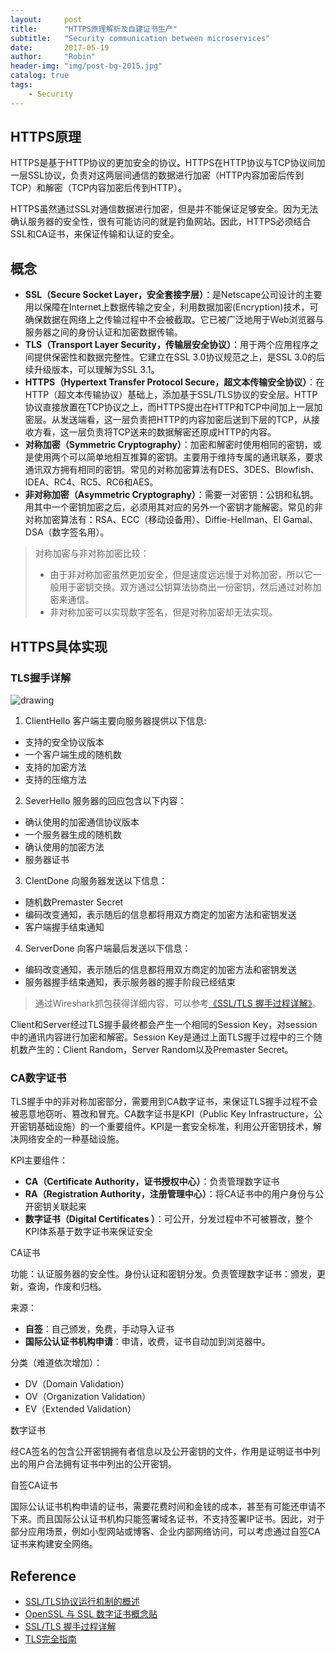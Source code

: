 ```yaml
---
layout:     post
title:      "HTTPS原理解析及自建证书生产"
subtitle:   "Security communication between microservices"
date:       2017-05-19
author:     "Robin"
header-img: "img/post-bg-2015.jpg"
catalog: true
tags:
    - Security
---
```


## HTTPS原理

HTTPS是基于HTTP协议的更加安全的协议。HTTPS在HTTP协议与TCP协议间加一层SSL协议，负责对这两层间通信的数据进行加密（HTTP内容加密后传到TCP）和解密（TCP内容加密后传到HTTP）。

HTTPS虽然通过SSL对通信数据进行加密，但是并不能保证足够安全。因为无法确认服务器的安全性，很有可能访问的就是钓鱼网站。因此，HTTPS必须结合SSL和CA证书，来保证传输和认证的安全。

## 概念

- **SSL（Secure Socket Layer，安全套接字层）**：是Netscape公司设计的主要用以保障在Internet上数据传输之安全，利用数据加密(Encryption)技术，可确保数据在网络上之传输过程中不会被截取。它已被广泛地用于Web浏览器与服务器之间的身份认证和加密数据传输。
- **TLS（Transport Layer Security，传输层安全协议）**：用于两个应用程序之间提供保密性和数据完整性。它建立在SSL 3.0协议规范之上，是SSL 3.0的后续升级版本，可以理解为SSL 3.1。
- **HTTPS（Hypertext Transfer Protocol Secure，超文本传输安全协议）**：在HTTP（超文本传输协议）基础上，添加基于SSL/TLS协议的安全层。HTTP协议直接放置在TCP协议之上，而HTTPS提出在HTTP和TCP中间加上一层加密层。从发送端看，这一层负责把HTTP的内容加密后送到下层的TCP，从接收方看，这一层负责将TCP送来的数据解密还原成HTTP的内容。
- **对称加密（Symmetric Cryptography）**：加密和解密时使用相同的密钥，或是使用两个可以简单地相互推算的密钥。主要用于维持专属的通讯联系，要求通讯双方拥有相同的密钥。常见的对称加密算法有DES、3DES、Blowfish、IDEA、RC4、RC5、RC6和AES。
- **非对称加密（Asymmetric Cryptography）**：需要一对密钥：公钥和私钥。用其中一个密钥加密之后，必须用其对应的另外一个密钥才能解密。常见的非对称加密算法有：RSA、ECC（移动设备用）、Diffie-Hellman、El Gamal、DSA（数字签名用）。

> 对称加密与非对称加密比较：
> * 由于非对称加密虽然更加安全，但是速度远远慢于对称加密，所以它一般用于密钥交换。双方通过公钥算法协商出一份密钥，然后通过对称加密来通信。
> * 非对称加密可以实现数字签名，但是对称加密却无法实现。

## HTTPS具体实现

### TLS握手详解

![drawing](/img/in-post/https-certificate/tls-handshake-of-https.png)

1. ClientHello
客户端主要向服务器提供以下信息:
* 支持的安全协议版本
* 一个客户端生成的随机数
* 支持的加密方法
* 支持的压缩方法

2. SeverHello
服务器的回应包含以下内容：
* 确认使用的加密通信协议版本
* 一个服务器生成的随机数
* 确认使用的加密方法
* 服务器证书

3. ClentDone
向服务器发送以下信息：
* 随机数Premaster Secret
* 编码改变通知，表示随后的信息都将用双方商定的加密方法和密钥发送
* 客户端握手结束通知

4. ServerDone
向客户端最后发送以下信息：
* 编码改变通知，表示随后的信息都将用双方商定的加密方法和密钥发送
* 服务器握手结束通知，表示服务器的握手阶段已经结束

> 通过Wireshark抓包获得详细内容，可以参考[《SSL/TLS 握手过程详解》](http://www.jianshu.com/p/7158568e4867)。

Client和Server经过TLS握手最终都会产生一个相同的Session Key，对session中的通讯内容进行加密和解密。Session Key是通过上面TLS握手过程中的三个随机数产生的：Client Random，Server Random以及Premaster Secret。

### CA数字证书

TLS握手中的非对称加密部分，需要用到CA数字证书，来保证TLS握手过程不会被恶意地窃听、篡改和冒充。CA数字证书是KPI（Public Key Infrastructure，公开密钥基础设施）的一个重要组件。KPI是一套安全标准，利用公开密钥技术，解决网络安全的一种基础设施。

KPI主要组件：
- **CA（Certificate Authority，证书授权中心）**：负责管理数字证书
- **RA（Registration Authority，注册管理中心）**：将CA证书中的用户身份与公开密钥关联起来
- **数字证书（Digital Certificates ）**：可公开，分发过程中不可被篡改，整个KPI体系基于数字证书来保证安全

CA证书

功能：认证服务器的安全性。身份认证和密钥分发。负责管理数字证书：颁发，更新，查询，作废和归档。

来源：
- **自签**：自己颁发，免费，手动导入证书
- **国际公认证书机构申请**：申请，收费，证书自动加到浏览器中。

分类（难道依次增加）：
- DV（Domain Validation）
- OV（Organization Validation）
- EV（Extended Validation）

数字证书

经CA签名的包含公开密钥拥有者信息以及公开密钥的文件，作用是证明证书中列出的用户合法拥有证书中列出的公开密钥。

自签CA证书

国际公认证书机构申请的证书，需要花费时间和金钱的成本，甚至有可能还申请不下来。而且国际公认证书机构只能签署域名证书，不支持签署IP证书。因此，对于部分应用场景，例如小型网站或博客、企业内部网络访问，可以考虑通过自签CA证书来构建安全网络。

## Reference
- [SSL/TLS协议运行机制的概述](http://www.ruanyifeng.com/blog/2014/02/ssl_tls.html)
- [OpenSSL 与 SSL 数字证书概念贴](https://segmentfault.com/a/1190000002568019)
- [SSL/TLS 握手过程详解](http://www.jianshu.com/p/7158568e4867)
- [TLS完全指南](https://github.com/k8sp/tls)
